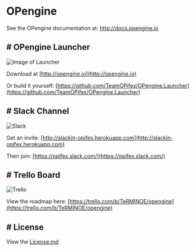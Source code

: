 # OPengine

See the OPengine documentation at: http://docs.opengine.io

## # OPengine Launcher
![Image of Launcher](http://i.imgur.com/wxRNclT.png)

Download at [http://opengine.io](http://opengine.io)

Or build it yourself: [https://github.com/TeamOPifex/OPengine.Launcher](https://github.com/TeamOPifex/OPengine.Launcher)

## # Slack Channel
![Slack](http://i.imgur.com/zIHioUX.png)

Get an invite: [http://slackin-opifex.herokuapp.com](http://slackin-opifex.herokuapp.com)

Then join: [https://opifex.slack.com/](https://opifex.slack.com/)

## # Trello Board
![Trello](http://i.imgur.com/LXoKnoF.png)

View the roadmap here: [https://trello.com/b/TeRMlNOE/opengine](https://trello.com/b/TeRMlNOE/opengine)

## # License
View the [License.md](https://github.com/TeamOPifex/OPengine/blob/master/License.md)
